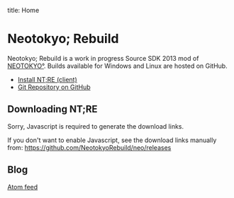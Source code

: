 title: Home

# Neotokyo; Rebuild
Neotokyo; Rebuild is a work in progress Source SDK 2013 mod of
[NEOTOKYO°](https://store.steampowered.com/app/244630/NEOTOKYO/).
Builds available for Windows and Linux are hosted on GitHub.

* [Install NT;RE (client)](/guide/install/)
* [Git Repository on GitHub](https://github.com/NeotokyoRebuild/neo)


## Downloading NT;RE

<div id="downloading-ntre-div">
    <noscript>
        <p>Sorry, Javascript is required to generate the download links.</p>
        <p>
            If you don't want to enable Javascript, see the download links manually from:
            <a href="https://github.com/NeotokyoRebuild/neo/releases">https://github.com/NeotokyoRebuild/neo/releases</a>
        </p>
    </noscript>
    <script type="text/javascript" src="/releases.js"></script>
</div>

## Blog
[Atom feed](/atom.xml)

